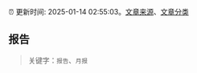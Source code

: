 :alarm_clock: 更新时间: 2025-01-14 02:55:03。[文章来源](/README.md)、[文章分类](/TAGS.md)

## 报告


> 关键字：`报告`、`月报`




